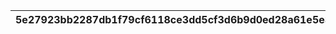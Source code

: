 |5e27923bb2287db1f79cf6118ce3dd5cf3d6b9d0ed28a61e5e361c1b8ffb3f8c|0c206f29e0098f9df49b69093c8a574e5e02ce96ae94c94214149d78ccd5c07d|6ed16b86dcf3f052d7fcdd3bf5081b0bb4ba01010fc6e80aec96848a7e3ef2a6|b6603d15953043125f0b0cfde2ff58e5ebe8dd1a719664a89a4f2297383a182e|
| --- | --- | --- | --- |